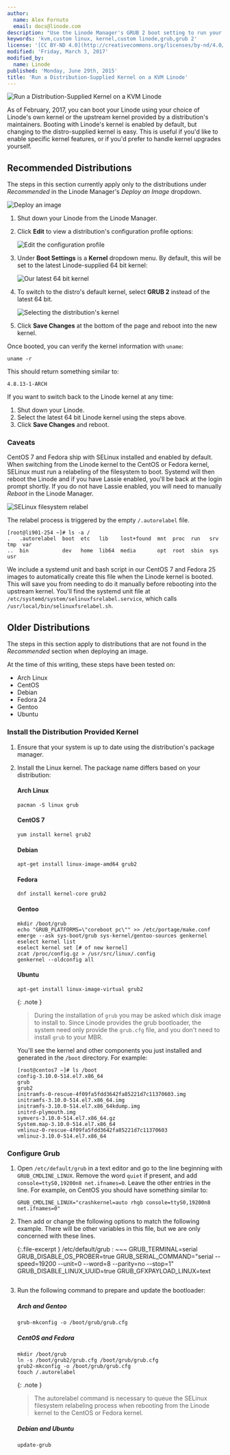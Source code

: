 ```yaml
---
author:
  name: Alex Fornuto
  email: docs@linode.com
description: "Use the Linode Manager's GRUB 2 boot setting to run your distribution's native Linux kernel"
keywords: 'kvm,custom linux, kernel,custom linode,grub,grub 2'
license: '[CC BY-ND 4.0](http://creativecommons.org/licenses/by-nd/4.0/)'
modified: 'Friday, March 3, 2017'
modified_by:
  name: Linode
published: 'Monday, June 29th, 2015'
title: 'Run a Distribution-Supplied Kernel on a KVM Linode'
---
```


![Run a Distribution-Supplied Kernel on a KVM Linode](/content/assets/run-a-distribution-supplied-kernel-with-kvm.png "Run a Distribution-Supplied Kernel on a KVM Linode")

As of February, 2017, you can boot your Linode using your choice of Linode's own kernel or the upstream kernel provided by a distribution's maintainers. Booting with Linode's kernel is enabled by default, but changing to the distro-supplied kernel is easy. This is useful if you'd like to enable specific kernel features, or if you'd prefer to handle kernel upgrades yourself.

## Recommended Distributions

The steps in this section currently apply only to the distributions under *Recommended* in the Linode Manager's *Deploy an Image* dropdown.

![Deploy an image](/content/assets/deploy-an-image-example.png "Deploy an image")

1.  Shut down your Linode from the Linode Manager.

2.  Click **Edit** to view a distribution's configuration profile options:

    ![Edit the configuration profile](/content/assets/edit_config_profile_small.png "Edit the configuration profile")

3.  Under **Boot Settings** is a **Kernel** dropdown menu. By default, this will be set to the latest Linode-supplied 64 bit kernel:

    ![Our latest 64 bit kernel](/content/assets/boot-settings-kernel-latest.png "Our latest 64 bit kernel")

4.  To switch to the distro's default kernel, select **GRUB 2** instead of the latest 64 bit.

    ![Selecting the distribution's kernel](/content/assets/boot-settings-kernel-grub2.png "Selecting the distribution's kernel")

5.  Click **Save Changes** at the bottom of the page and reboot into the new kernel.

Once booted, you can verify the kernel information with `uname`:

    uname -r

This should return something similar to:

    4.8.13-1-ARCH

If you want to switch back to the Linode kernel at any time:

1.  Shut down your Linode.
2.  Select the latest 64 bit Linode kernel using the steps above.
3.  Click **Save Changes** and reboot.

### Caveats

CentOS 7 and Fedora ship with SELinux installed and enabled by default. When switching from the Linode kernel to the CentOS or Fedora kernel, SELinux must run a relabeling of the filesystem to boot. Systemd will then reboot the Linode and if you have Lassie enabled, you'll be back at the login prompt shortly. If you do not have Lassie enabled, you will need to manually *Reboot* in the Linode Manager.

![SELinux filesystem relabel](/content/assets/selinux-filesystem-relabel.png "SELinux filesystem relabel")

The relabel process is triggered by the empty `/.autorelabel` file.

    [root@li901-254 ~]# ls -a /
    .   .autorelabel  boot  etc   lib    lost+found  mnt  proc  run   srv  tmp  var
    ..  bin           dev   home  lib64  media       opt  root  sbin  sys  usr

We include a systemd unit and bash script in our CentOS 7 and Fedora 25 images to automatically create this file when the Linode kernel is booted. This will save you from needing to do it manually before rebooting into the upstream kernel. You'll find the systemd unit file at `/etc/systemd/system/selinuxfsrelabel.service`, which calls `/usr/local/bin/selinuxfsrelabel.sh`.

## Older Distributions

The steps in this section apply to distributions that are not found in the *Recommended* section when deploying an image.

At the time of this writing, these steps have been tested on:

* Arch Linux
* CentOS
* Debian
* Fedora 24
* Gentoo
* Ubuntu

### Install the Distribution Provided Kernel

1.  Ensure that your system is up to date using the distribution's package manager.

2.  Install the Linux kernel. The package name differs based on your distribution:

    #### Arch Linux

        pacman -S linux grub

    #### CentOS 7

        yum install kernel grub2

    #### Debian

        apt-get install linux-image-amd64 grub2

    #### Fedora

        dnf install kernel-core grub2

    #### Gentoo

        mkdir /boot/grub
        echo "GRUB_PLATFORMS=\"coreboot pc\"" >> /etc/portage/make.conf
        emerge --ask sys-boot/grub sys-kernel/gentoo-sources genkernel
        eselect kernel list
        eselect kernel set [# of new kernel]
        zcat /proc/config.gz > /usr/src/linux/.config
        genkernel --oldconfig all

    #### Ubuntu

        apt-get install linux-image-virtual grub2

    {: .note }
    > During the installation of `grub` you may be asked which disk image to install to. Since Linode provides the grub bootloader, the system need only provide the `grub.cfg` file, and you don't need to install `grub` to your MBR.

    You'll see the kernel and other components you just installed and generated in the `/boot` directory. For example:

        [root@centos7 ~]# ls /boot
        config-3.10.0-514.el7.x86_64
        grub
        grub2
        initramfs-0-rescue-4f09fa5fdd3642fa85221d7c11370603.img
        initramfs-3.10.0-514.el7.x86_64.img
        initramfs-3.10.0-514.el7.x86_64kdump.img
        initrd-plymouth.img
        symvers-3.10.0-514.el7.x86_64.gz
        System.map-3.10.0-514.el7.x86_64
        vmlinuz-0-rescue-4f09fa5fdd3642fa85221d7c11370603
        vmlinuz-3.10.0-514.el7.x86_64

### Configure Grub

1.  Open `/etc/default/grub` in a text editor and go to the line beginning with `GRUB_CMDLINE_LINUX`. Remove the word `quiet` if present, and add `console=ttyS0,19200n8 net.ifnames=0`. Leave the other entries in the line. For example, on CentOS you should have something similar to:

        GRUB_CMDLINE_LINUX="crashkernel=auto rhgb console=ttyS0,19200n8 net.ifnames=0"

2.  Then add or change the following options to match the following example. There will be other variables in this file, but we are only concerned with these lines.

	{:.file-excerpt }
	/etc/default/grub
	: ~~~
      GRUB_TERMINAL=serial
      GRUB_DISABLE_OS_PROBER=true
      GRUB_SERIAL_COMMAND="serial --speed=19200 --unit=0 --word=8 --parity=no --stop=1"
      GRUB_DISABLE_LINUX_UUID=true
      GRUB_GFXPAYLOAD_LINUX=text
	  ~~~

3.  Run the following command to prepare and update the bootloader:

    ##### Arch and Gentoo

        grub-mkconfig -o /boot/grub/grub.cfg

    ##### CentOS and Fedora

        mkdir /boot/grub
        ln -s /boot/grub2/grub.cfg /boot/grub/grub.cfg
        grub2-mkconfig -o /boot/grub/grub.cfg
        touch /.autorelabel


    {: .note }
    > The autorelabel command is necessary to queue the SELinux filesystem relabeling process when rebooting from the Linode kernel to the CentOS or Fedora kernel.

    ##### Debian and Ubuntu

        update-grub

